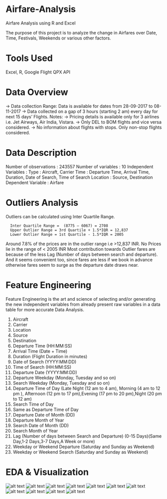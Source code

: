 # Airfare-Analysis
Airfare Analysis using R and Excel

The purpose of this project is to analyze the change in Airfares over Date, Time, Festivals, Weekends or various other factors. 

# Tools Used
Excel, R, Google Flight QPX API

# Data Overview
-> Data collection Range: Data is available for dates from 28-09-2017 to 08-11-2017
-> Data collected on a gap of 3 hours (starting 2 am) every day for next 15 days’ Flights. 
Notes:
-> Pricing details is available only for 3 airlines i.e. Jet Airways, Air India, Vistara. 
-> Only DEL to BOM flights and vice versa considered. 
-> No information about flights with stops. Only non-stop flights considered.

# Data Description
Number of observations : 243557
Number of variables : 10
Independent Variables : 
Type : Aircraft,  Carrier
Time : Departure Time, Arrival Time, Duration, Date of Search, Time of Search
Location : Source, Destination
Dependent Variable : Airfare

# Outliers Analysis
Outliers can be calculated using Inter Quartile Range.

      Inter Quartile Range =  (8775 – 6067) = 2708
      Upper Outlier Range = 3rd Quartile + 1.5*IQR = 12,837
      Lower Outlier Range = 1st Quartile - 1.5*IQR = 2005

Around 7.8% of the prices are in the outlier range i.e  >12,837 INR. 
No Prices lie in the range of < 2005 INR
Most contribution towards Outlier fares are because of the less Lag 
(Number of days between search and departure). 
And it seems convenient too, since fares 
are less if we book in advance otherwise fares seem to surge as the departure date draws near.

# Feature Engineering
Feature Engineering is the art and science of selecting and/or generating the new independent variables from already present raw variables in a data table for more accurate Data Analysis.
1. Aircraft
2. Carrier
3. Location
4. Source
5. Destination
6. Departure Time (HH:MM:SS)
7. Arrival Time (Date + Time)
8. Duration (Flight Duration in minutes)
9. Date of Search (YYYY:MM:DD)
10. Time of Search (HH:MM:SS)
11. Departure Date (YYYY:MM:DD)
12. Departure Weekday (Monday, Tuesday and so on)
13. Search Weekday (Monday, Tuesday and so on)
14. Departure Time of Day (Late Night (12 am to 4 am), Morning (4 am to 12 pm ), Afternoon (12 pm to 17 pm),Evening (17 pm to 20 pm),Night (20 pm to 12 am)
15. Search Time of Day
16. Same as Departure Time of Day
17. Departure Date of Month (DD)
18. Departure Month of Year
19. Search Date of Month (DD)
20. Search Month of Year
21. Lag (Number of days between Search and Departure) (0-15 Days)(Same Day,1-2 Days,3-7 Days,A Week or more)
22. Weekday or Weekend Departure (Saturday and Sunday as Weekend)
23. Weekday or Weekend Search (Saturday and Sunday as Weekend)

# EDA & Visualization
![alt text](https://github.com/nisha1992/Airfare-Analysis/blob/master/AirfareoveAircrafts.png)
![alt text](https://github.com/nisha1992/Airfare-Analysis/blob/master/AirfaresoverAircrafts.png)
![alt text](https://github.com/nisha1992/Airfare-Analysis/blob/master/AirfarevsDepartTimeofDay.png)
![alt text](https://github.com/nisha1992/Airfare-Analysis/blob/master/AirfarevsDepartureDates.png)
![alt text](https://github.com/nisha1992/Airfare-Analysis/blob/master/AirfarevsDepartureTOD.png)
![alt text](https://github.com/nisha1992/Airfare-Analysis/blob/master/AirfarevsLag.png)
![alt text](https://github.com/nisha1992/Airfare-Analysis/blob/master/AirfarevsLagBoxplot.png)
![alt text](https://github.com/nisha1992/Airfare-Analysis/blob/master/AirfarevsWeekdays.png)
![alt text](https://github.com/nisha1992/Airfare-Analysis/blob/master/DeparturDatesvsAirfare.png)
![alt text](https://github.com/nisha1992/Airfare-Analysis/blob/master/SearchTODvsAirfare.png)
![alt text](https://github.com/nisha1992/Airfare-Analysis/blob/master/WeekdayendvsAirfare.png)


